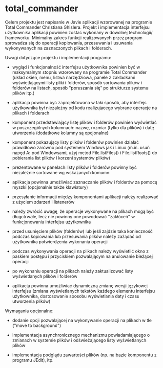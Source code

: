 # total_commander

Celem projektu jest napisanie w Javie aplikacji wzorowanej na programie
Total Commander Christiana Ghislera. Projekt i implementacja interfejsu
użytkownika aplikacji powinien zostać wykonany w dowolnej technologii/
frameworku.
Minimalny zakres funkcji realizowanych przez program sprowadza się do
operacji kopiowania, przesuwania i usuwania wykonywanych na zaznaczonych
plikach i folderach.

Uwagi dotyczące projektu i implementacji programu:

- wygląd i funkcjonalność interfejsu użytkownika powinien być w maksymalnym
  stopniu wzorowany na programie Total Commander (układ okien, menu,
  listwa narzędziowa, panele z zakładkami wyświetlającymi listy pliki
  i folderów, sposób sortowania plików i folderów na listach, sposób
  "poruszania się" po strukturze systemu plików itp.)

- aplikacja powinna być zaprojektowana w taki sposób, aby interfejs
  użytkownika był niezależny od kodu realizujacego wybrane operacje na
  plikach i folderach

- komponent przedstawiający listę plików i folderów powinien wyświetlać
  w poszczególnych kolumnach: nazwę, rozmiar (tylko dla plików) i datę
  utworzenia (dodatkowe kolumny są opcjonalne)

- komponent pokazujący listy plików i folderów powinien działać prawidłowo
  zarówno pod systemem Windows jak i Linux (m.in. usuń napęd A: pod
  Windowsami, użyj metod File.listFiles() i File.listRoots() do pobierania
  list plików i korzeni systemów plików)

- prezentowane w panelach listy plików i folderów powinny być niezależnie
  sortowane wg wskazanych komumn

- aplikacja powinna umożliwiać zaznaczanie plików i folderów za pomocą
  myszki (opcjonalnie także klawiatury)

- przesyłanie informacji między komponentami aplikacji należy realizować
  z użyciem zdarzeń i listenerów

- należy zwrócić uwagę, że operacje wykonywane na plikach mogą być
  długotrwałe, lecz nie powinny one powodować "zakłóceń" w funkcjonowaniu
  interfejsu użytkownika

- przed usunięciem plików (folderów) lub jeśli zajdzie taka konieczność
  podczas kopiowania lub przesuwania plików należy zażądać od użytkownika
  potwierdzenia wykonania operacji

- podczas wykonywania operacji na plikach należy wyświetlić okno z paskiem
  postępu i przyciskiem pozwalającym na anulowanie bieżącej operacji

- po wykonaniu operacji na plikach należy zaktualizować listy wyświetlanych
  plików i folderów

- aplikacja powinna umożliwiać dynamiczną zmianę wersji językowej interfejsu
  (zmiana wyświetlanych tekstów każdego elementu interfejsu użytkownika,
  dostosowanie sposobu wyświetlania daty i czasu utworzenia plików) 

Wymagania opcjonalne:

- dodanie opcji pozwalającej na wykonywanie operacji na plikach w tle
  ("move to background")

- implementacja asynchronicznego mechanizmu powiadamiającego o zmianach
  w systemie plików i odświeżającego listy wyświetlanych plików

- implementacja podglądu zawartości plików (np. na bazie komponentu
  z programu JEdit), itp.
